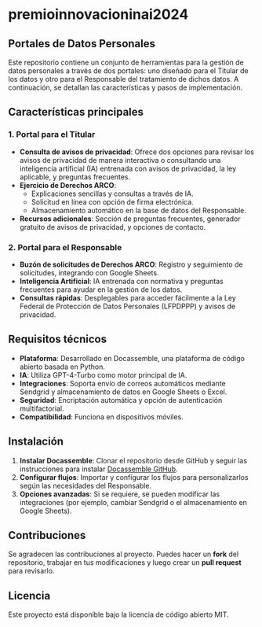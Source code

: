 # premioinnovacioninai2024

## Portales de Datos Personales

Este repositorio contiene un conjunto de herramientas para la gestión de datos personales a través de dos portales: uno diseñado para el Titular de los datos y otro para el Responsable del tratamiento de dichos datos. A continuación, se detallan las características y pasos de implementación.

## Características principales

### 1. Portal para el Titular
- **Consulta de avisos de privacidad**: Ofrece dos opciones para revisar los avisos de privacidad de manera interactiva o consultando una inteligencia artificial (IA) entrenada con avisos de privacidad, la ley aplicable, y preguntas frecuentes.
- **Ejercicio de Derechos ARCO**:
  - Explicaciones sencillas y consultas a través de IA.
  - Solicitud en línea con opción de firma electrónica.
  - Almacenamiento automático en la base de datos del Responsable.
- **Recursos adicionales**: Sección de preguntas frecuentes, generador gratuito de avisos de privacidad, y opciones de contacto.

### 2. Portal para el Responsable
- **Buzón de solicitudes de Derechos ARCO**: Registro y seguimiento de solicitudes, integrando con Google Sheets.
- **Inteligencia Artificial**: IA entrenada con normativa y preguntas frecuentes para ayudar en la gestión de los datos.
- **Consultas rápidas**: Desplegables para acceder fácilmente a la Ley Federal de Protección de Datos Personales (LFPDPPP) y avisos de privacidad.

## Requisitos técnicos
- **Plataforma**: Desarrollado en Docassemble, una plataforma de código abierto basada en Python.
- **IA**: Utiliza GPT-4-Turbo como motor principal de IA.
- **Integraciones**: Soporta envío de correos automáticos mediante Sendgrid y almacenamiento de datos en Google Sheets o Excel.
- **Seguridad**: Encriptación automática y opción de autenticación multifactorial.
- **Compatibilidad**: Funciona en dispositivos móviles.

## Instalación

1. **Instalar Docassemble**: Clonar el repositorio desde GitHub y seguir las instrucciones para instalar [Docassemble GitHub](https://github.com/jhpyle/docassemble).
2. **Configurar flujos**: Importar y configurar los flujos para personalizarlos según las necesidades del Responsable.
3. **Opciones avanzadas**: Si se requiere, se pueden modificar las integraciones (por ejemplo, cambiar Sendgrid o el almacenamiento en Google Sheets).

## Contribuciones

Se agradecen las contribuciones al proyecto. Puedes hacer un **fork** del repositorio, trabajar en tus modificaciones y luego crear un **pull request** para revisarlo.

## Licencia

Este proyecto está disponible bajo la licencia de código abierto MIT.
